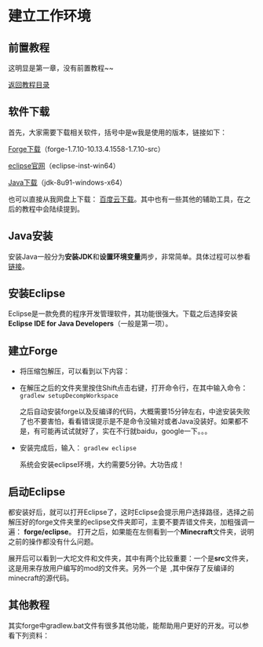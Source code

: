 # 建立工作环境

## 前置教程

这明显是第一章，没有前置教程~~

[返回教程目录](Readme.md)

## 软件下载

首先，大家需要下载相关软件，括号中是w我是使用的版本，链接如下：

[Forge下载](http://files.minecraftforge.net/)（forge-1.7.10-10.13.4.1558-1.7.10-src）

[eclipse官网](https://eclipse.org/downloads/)（eclipse-inst-win64）

[Java下载](http://www.oracle.com/technetwork/java/javase/downloads/index.html)（jdk-8u91-windows-x64）

也可以直接从我网盘上下载：
[百度云下载](https://pan.baidu.com/s/1dFhXk9z)。其中也有一些其他的辅助工具，在之后的教程中会陆续提到。


## Java安装

安装Java一般分为**安装JDK**和**设置环境变量**两步，非常简单。具体过程可以参看[链接](http://jingyan.baidu.com/article/e75aca85b29c3b142edac6a8.html)。

## 安装Eclipse

Eclipse是一款免费的程序开发管理软件，其功能很强大。下载之后选择安装**Eclipse IDE for Java Developers**（一般是第一项）。

## 建立Forge

* 将压缩包解压，可以看到以下内容：

* 在解压之后的文件夹里按住Shift点击右键，打开命令行，在其中输入命令：
`gradlew setupDecompWorkspace`

	之后自动安装forge以及反编译的代码，大概需要15分钟左右，中途安装失败了也不要害怕，看看错误提示是不是命令没输对或者Java没装好。如果都不是，有可能再试试就好了，实在不行就baidu，google一下。。。

* 安装完成后，输入：
`gradlew eclipse`

	系统会安装eclipse环境，大约需要5分钟。大功告成！

## 启动Eclipse

都安装好后，就可以打开Eclipse了，这时Eclipse会提示用户选择路径，选择之前解压好的forge文件夹里的eclipse文件夹即可，主要不要弄错文件夹，加粗强调一遍：
**forge/eclipse**。
打开之后，如果能在左侧看到一个**Minecraft**文件夹，说明之前的操作都没有什么问题。

展开后可以看到一大坨文件和文件夹，其中有两个比较重要：一个是**src**文件夹，这是用来存放用户编写的mod的文件夹。另外一个是` `,其中保存了反编译的minecraft的源代码。

## 其他教程
其实forge中gradlew.bat文件有很多其他功能，能帮助用户更好的开发。可以参看下列资料：
